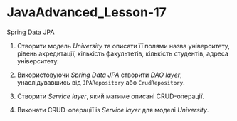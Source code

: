 # JavaAdvanced_Lesson-17
Spring Data JPA

1. Створити модель *University* та описати її полями назва університету, рівень акредитації, кількість факультетів, кількість студентів,
адреса університету.

2. Використовуючи *Spring Data JPA* створити *DAO layer*, унаслідувавшись від `JPARepository` або `CrudRepository`.

3. Створити *Service layer*, який матиме описані CRUD-операції.

4. Виконати CRUD-операції із *Service layer* для моделі *University*.
